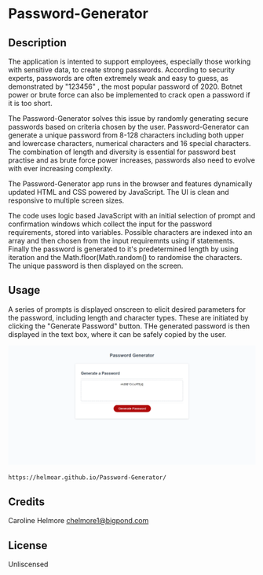 # Password-Generator


## Description

The application is intented to support employees, especially those working with sensitive data, to create strong passwords. According to security experts, passwords are often extremely weak and easy to guess, as demonstrated by "123456" , the most popular password of 2020. Botnet power or brute force can also be implemented to crack open a password if it is too short. 

 The Password-Generator solves this issue by randomly generating secure passwords based on criteria chosen by the user. Password-Generator can generate a unique password from 8-128 characters including both upper and lowercase characters, numerical characters and 16 special characters. The combination of length and diversity is essential for password best practise and as brute force power increases, passwords also need to evolve with ever increasing complexity.
 
 The Password-Generator app runs in the browser and features dynamically updated HTML and CSS powered by JavaScript. The UI is clean and responsive to multiple screen sizes. 

The code uses logic based JavaScript with an initial selection of prompt and confirmation windows which collect the input for the password requirements, stored into variables. Possible characters are indexed into an array and then chosen from the input requiremnts using if statements. Finally the password is generated to it's predetermined length by using iteration and the Math.floor(Math.random() to randomise the characters. The unique password is then displayed on the screen. 


## Usage

A series of prompts is displayed onscreen to elicit desired parameters for the password, including length and character types. These are initiated by clicking the "Generate Password" button. THe generated password is then displayed in the text box, where it can be safely copied by the user. 

 ![Password-Generator](Assets/screenshot-password.png)    

    https://helmoar.github.io/Password-Generator/



## Credits

Caroline Helmore chelmore1@bigpond.com

## License

Unliscensed 

